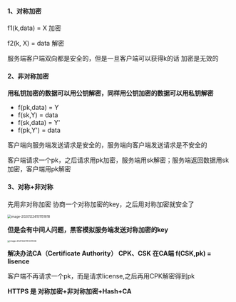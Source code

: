 #### 1、对称加密

f1(k,data) = X  加密

f2(k, X) = data  解密   

服务端客户端双向都是安全的，但是一旦客户端可以获得k的话 加密是无效的

#### 2、非对称加密

**用私钥加密的数据可以用公钥解密，同样用公钥加密的数据可以用私钥解密**

- f(pk,data) = Y
- f(sk,Y) = data
- f(sk,data) = Y'
- f(pk,Y') = data

客户端向服务端发送请求是安全的，服务端向客户端发送请求是不安全的

客户端请求一个pk，之后请求用pk加密，服务端用sk解密；服务端返回数据用sk加密，客户端用pk解密

#### 3、对称+非对称

先用非对称加密 协商一个对称加密的key，之后用对称加密就安全了

<img src="C:\Users\hanka\AppData\Roaming\Typora\typora-user-images\image-20201224151151818.png" alt="image-20201224151151818" style="zoom:50%;" />

**但是会有中间人问题，黑客模拟服务端发送对称加密的key**

<img src="C:\Users\hanka\AppData\Roaming\Typora\typora-user-images\image-20201224151341036.png" alt="image-20201224151341036" style="zoom:33%;" />

**解决办法CA（Certificate Authority）  CPK、CSK    在CA端 f(CSK,pk) = lisence**   

客户端不再请求一个pk，而是请求license,之后再用CPK解密得到pk

 **HTTPS 是 对称加密+非对称加密+Hash+CA**